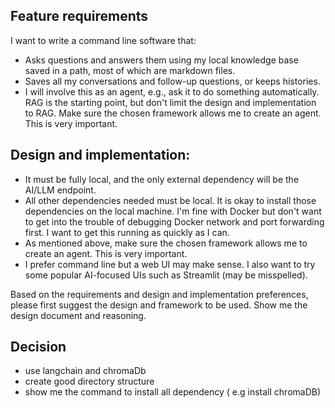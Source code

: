 ## Feature requirements

I want to write a command line software that:

- Asks questions and answers them using my local knowledge base saved in a path, most of which are markdown files.
- Saves all my conversations and follow-up questions, or keeps histories.
- I will involve this as an agent, e.g., ask it to do something automatically. RAG is the starting point, but don't limit the design and implementation to RAG. Make sure the chosen framework allows me to create an agent. This is very important.

## Design and implementation:

- It must be fully local, and the only external dependency will be the AI/LLM endpoint.
- All other dependencies needed must be local. It is okay to install those dependencies on the local machine. I'm fine with Docker but don't want to get into the trouble of debugging Docker network and port forwarding first. I want to get this running as quickly as I can.
- As mentioned above, make sure the chosen framework allows me to create an agent. This is very important.
- I prefer command line but a web UI may make sense. I also want to try some popular AI-focused UIs such as Streamlit (may be misspelled).

Based on the requirements and design and implementation preferences, please first suggest the design and framework to be used. Show me the design document and reasoning.

## Decision

- use langchain and chromaDb
- create good directory structure
- show me the command to install all dependency ( e.g install chromaDB)
